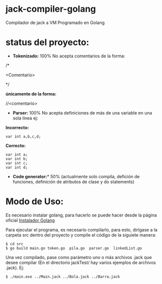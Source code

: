 # jack-compiler-golang

Compilador de jack a VM Programado en Golang

# status del proyecto:
 - **Tokenizado:** 100% No acepta comentarios de la forma:
 
 /\*
 
 \<Comentario\>

 */ 
 
 **únicamente de la forma:**
 
 //\<comentario\>
 
 - **Parser:** 100% No acepta definiciones de más de una variable en una sola línea ej:
 
 **Incorrecto:**

    var int a,b,c,d;

**Correcto:**

    var int a;
    var int b;
    var int c;
    var int d;


 - **Code generator:*** 50% (actualmente solo compila, defición de funciones, definición de atributos de clase y do statements)


# Modo de Uso:

Es necesario instalar golang, para hacerlo se puede hacer desde la página oficial
[Instalador Golang](https://golang.org/)

Para ejecutar el programa, es necesario compilarlo, para esto, dirígase a la carpeta src dentro del proyecto y compile el código de la siguiete manera:
    
    $ cd src
    $ go build main.go token.go  pila.go  parser.go  linkedList.go

Una vez compilado, pase como parámetro uno o más archivos .jack que desee compilar (En el directorio jackTest/ hay varios ejemplos de archivos .jack). Ej:

    $ ./main.exe ../Main.jack ../Bola.jack ../Barra.jack   
